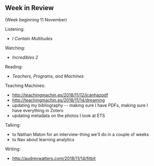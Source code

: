 ## Week in Review
(Week beginning 11 November)

Listening:
* _I Contain Multitudes_

Watching:
* _Incredibles 2_

Reading:
* _Teachers, Programs, and Machines_

Teaching Machines:
* http://teachingmachin.es/2018/11/12/icanhazpdf
* http://teachingmachin.es/2018/11/14/dreaming
* updating my bibliography -- making sure I have PDFs, making sure I have everything in Zotero
* updating metadata on the photos I took at ETS

Talking:
* to Nathan Maton for an interview-thing we'll do in a couple of weeks
* to Nav about learning analytics

Writing:
* http://audreywatters.com/2018/11/14/fitbit
